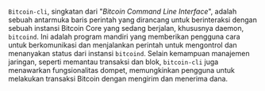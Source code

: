 `Bitcoin-cli`, singkatan dari "*Bitcoin Command Line Interface*", adalah sebuah antarmuka baris perintah yang dirancang untuk berinteraksi dengan sebuah instansi Bitcoin Core yang sedang berjalan, khususnya daemon, `bitcoind`. Ini adalah program mandiri yang memberikan pengguna cara untuk berkomunikasi dan menjalankan perintah untuk mengontrol dan menanyakan status dari instansi `bitcoind`. Selain kemampuan manajemen jaringan, seperti memantau transaksi dan blok, `bitcoin-cli` juga menawarkan fungsionalitas dompet, memungkinkan pengguna untuk melakukan transaksi Bitcoin dengan mengirim dan menerima dana.